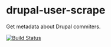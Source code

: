 drupal-user-scrape    
==================

Get metadata about Drupal commiters.

[![Build Status](https://travis-ci.org/cam8001/drupal-user-scrape.png)](https://travis-ci.org/cam8001/drupal-user-scrape.png)

